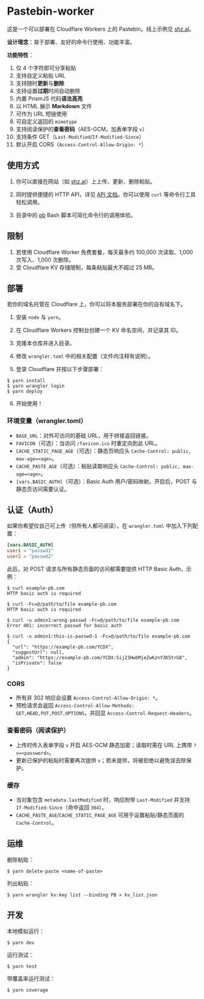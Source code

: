 # Pastebin-worker

这是一个可以部署在 Cloudflare Workers 上的 Pastebin。线上示例见 [shz.al](https://shz.al)。

**设计理念**：易于部署、友好的命令行使用、功能丰富。

**功能特性**：

1. 仅 4 个字符即可分享粘贴
2. 支持自定义粘贴 URL
4. 支持随时**更新**与**删除**
5. 支持设置**过期**时间自动删除
6. 内置 PrismJS 代码**语法高亮**
7. 以 HTML 展示 **Markdown** 文件
8. 可作为 URL 短链使用
9. 可自定义返回的 `mimetype`
10. 支持阅读保护的**查看密码**（AES-GCM，加表单字段 `v`）
11. 支持条件 GET（`Last-Modified`/`If-Modified-Since`）
12. 默认开启 CORS（`Access-Control-Allow-Origin: *`）

## 使用方式

1. 你可以直接在网站（如 [shz.al](https://shz.al)）上上传、更新、删除粘贴。

2. 同时提供便捷的 HTTP API，详见 [API 文档](doc/api.md)。你可以使用 `curl` 等命令行工具轻松调用。

3. 目录中的 [pb](/scripts) Bash 脚本可简化命令行的调用体验。

## 限制

1. 若使用 Cloudflare Worker 免费套餐，每天最多约 100,000 次读取、1,000 次写入、1,000 次删除。
2. 受 Cloudflare KV 存储限制，每条粘贴最大不超过 25 MB。

## 部署

若你的域名托管在 Cloudflare 上，你可以将本服务部署在你的自有域名下。

1. 安装 `node` 与 `yarn`。

2. 在 Cloudflare Workers 控制台创建一个 KV 命名空间，并记录其 ID。

3. 克隆本仓库并进入目录。

4. 修改 `wrangler.toml` 中的相关配置（文件内注释有说明）。

5. 登录 Cloudflare 并按以下步骤部署：

```console
$ yarn install
$ yarn wrangler login
$ yarn deploy
```

6. 开始使用！

### 环境变量（wrangler.toml）

- `BASE_URL`：对外可访问的基础 URL，用于拼接返回链接。
- `FAVICON`（可选）：当访问 `/favicon.ico` 时重定向到此 URL。
- `CACHE_STATIC_PAGE_AGE`（可选）：静态页响应头 `Cache-Control: public, max-age=<age>`。
- `CACHE_PASTE_AGE`（可选）：粘贴读取响应头 `Cache-Control: public, max-age=<age>`。
- `[vars.BASIC_AUTH]`（可选）：Basic Auth 用户/密码映射。开启后，POST 与静态页访问需要认证。

## 认证（Auth）

如果你希望仅自己可上传（但所有人都可阅读），在 `wrangler.toml` 中加入下列配置：

```toml
[vars.BASIC_AUTH]
user1 = "passwd1"
user2 = "passwd2"
```

此后，对 POST 请求与所有静态页面的访问都需要提供 HTTP Basic Auth，示例：

```console
$ curl example-pb.com
HTTP basic auth is required

$ curl -Fc=@/path/to/file example-pb.com
HTTP basic auth is required

$ curl -u admin1:wrong-passwd -Fc=@/path/to/file example-pb.com
Error 401: incorrect passwd for basic auth

$ curl -u admin1:this-is-passwd-1 -Fc=@/path/to/file example-pb.com
{
  "url": "https://example-pb.com/YCDX",
  "suggestUrl": null,
  "admin": "https://example-pb.com/YCDX:Sij23HwbMjeZwKznY3K5trG8",
  "isPrivate": false
}
```

### CORS

- 所有非 302 响应会设置 `Access-Control-Allow-Origin: *`。
- 预检请求会返回 `Access-Control-Allow-Methods: GET,HEAD,PUT,POST,OPTIONS`，并回显 `Access-Control-Request-Headers`。

### 查看密码（阅读保护）

- 上传时传入表单字段 `v` 开启 AES-GCM 静态加密；读取时需在 URL 上携带 `?v=<password>`。
- 更新已保护的粘贴时需要再次提供 `v`；若未提供，将被拒绝以避免误去除保护。

### 缓存

- 当对象包含 `metadata.lastModified` 时，响应附带 `Last-Modified` 并支持 `If-Modified-Since`（命中返回 `304`）。
- `CACHE_PASTE_AGE`/`CACHE_STATIC_PAGE_AGE` 可用于设置粘贴/静态页面的 `Cache-Control`。

## 运维
删除粘贴：
```console
$ yarn delete-paste <name-of-paste>
```

列出粘贴：
```console
$ yarn wrangler kv:key list --binding PB > kv_list.json
```

## 开发

本地模拟运行：
```console
$ yarn dev
```

运行测试：
```console
$ yarn test
```

带覆盖率运行测试：
```console
$ yarn coverage
```
